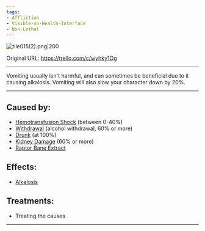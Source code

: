 ```yaml
---
tags:
- Affliction
- Visible-on-Health-Interface
- Non-Lethal
---
```


![tile015(2).png\|200](/Symptoms/Vomiting%20-%20Attachments/6718845db30472d958dd7aa5.png)

Original URL: https://trello.com/c/wyhky1Og

---

Vomiting usually isn't harmful, and can sometimes be beneficial due to it causing alkalosis. Vomiting will also slow your character down by 20%.

---

## Caused by:

- [Hemotransfusion Shock](../Blood/Hemotransfusion%20Shock.md) (between 0-40%)
- [Withdrawal](../Head_Brain/Withdrawal.md) (alcohol withdrawal, 60% or more)
- [Drunk](../Head_Brain/Drunk.md) (at 100%)
- [Kidney Damage](../Torso/Kidney%20Damage.md) (60% or more)
- [Raptor Bane Extract](../Items/Raptor%20Bane%20Extract.md)

## Effects:

- [Alkalosis](../Blood/Alkalosis.md)

## Treatments:

- Treating the causes

---

